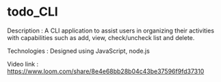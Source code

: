 # todo_CLI

Description   : A CLI application to assist users in organizing their activities with capabilities such as add, view, check/uncheck list and delete.

Technologies  : Designed using JavaScript, node.js

Video link    : https://www.loom.com/share/8e4e68bb28b04c43be37596f9fd37310
